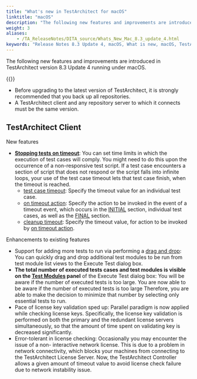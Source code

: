 ```yaml
--- 
title: "What's new in TestArchitect for macOS"
linktitle: "macOS"
description: "The following new features and improvements are introduced in TestArchitect version 8.3 Update 4 running under macOS."
weight: 3
aliases: 
    - /TA_ReleaseNotes/DITA_source/Whats_New_Mac_8.3_update_4.html
keywords: "Release Notes 8.3 Update 4, macOS, What is new, macOS, TestArchitect 8.3 Update 4, TestArchitect 8.3 Update 4, what is new, macOS"
---
```


The following new features and improvements are introduced in TestArchitect version 8.3 Update 4 running under macOS.

{{<remember>}}

-   Before upgrading to the latest version of TestArchitect, it is strongly recommended that you back up all repositories.
-   A TestArchitect client and any repository server to which it connects must be the same version.

## TestArchitect Client  

New features

-   [**Stopping tests on timeout**](/automation-guide/action-based-testing-language/the-test-language/stopping-tests-on-timeout): You can set time limits in which the execution of test cases will comply. You might need to do this upon the occurrence of a non-responsive test script. If a test case encounters a section of script that does not respond or the script falls into infinite loops, your use of the test case timeout lets that test case finish, when the timeout is reached.
    -   [test case timeout](/automation-guide/action-based-testing-language/built-in-settings/timing-settings/test-case-timeout): Specify the timeout value for an individual test case.
    -   [on timeout action](/automation-guide/action-based-testing-language/built-in-actions/test-support-actions/error-handling/on-timeout-action): Specify the action to be invoked in the event of a timeout event, which occurs in the [INITIAL](/automation-guide/action-based-testing-language/built-in-actions/test-support-actions/documentary/initial) section, individual test cases, as well as the [FINAL](/automation-guide/action-based-testing-language/built-in-actions/test-support-actions/documentary/final) section.
    -   [cleanup timeout](/automation-guide/action-based-testing-language/built-in-settings/timing-settings/cleanup-timeout): Specify the timeout value, for action to be invoked by [on timeout action](/automation-guide/action-based-testing-language/built-in-actions/test-support-actions/error-handling/on-timeout-action).

Enhancements to existing features

-   Support for adding more tests to run via performing a [drag and drop](/user-guide/projects-and-project-items/project-items/list-view/test-module-list-view/#section.Test_executions): You can quickly drag and drop additional test modules to be run from test module list views to the Execute Test dialog box.
-   **The total number of executed tests cases and test modules is visible on the [Test Modules](/user-guide/test-execution/methods-of-test-execution/configuring-and-running-tests-from-testarchitect-client#li.TM_panel) panel** of the Execute Test dialog box: You will be aware if the number of executed tests is too large. You are now able to be aware if the number of executed tests is too large Therefore, you are able to make the decision to minimize that number by selecting only essential tests to run.
-   Pace of license key validation sped up: Parallel paradigm is now applied while checking license keys. Specifically, the license key validation is performed on both the primary and the redundant license servers simultaneously, so that the amount of time spent on validating key is decreased significantly.
-   Error-tolerant in license checking: Occasionally you may encounter the issue of a non- interactive network license. This is due to a problem in network connectivity, which blocks your machines from connecting to the TestArchitect License Server. Now, the TestArchitect Controller allows a given amount of timeout value to avoid license check failure due to network instability issue.

